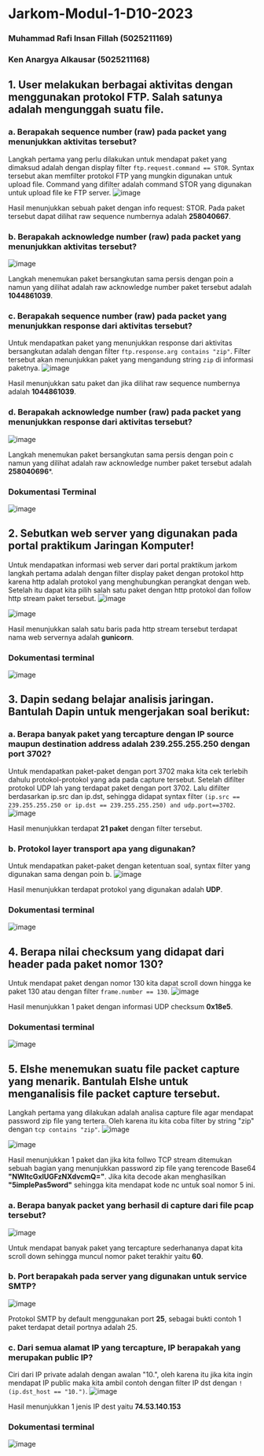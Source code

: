 # Jarkom-Modul-1-D10-2023
### Muhammad Rafi Insan Fillah (5025211169)
### Ken Anargya Alkausar (5025211168)

## 1. User melakukan berbagai aktivitas dengan menggunakan protokol FTP. Salah satunya adalah mengunggah suatu file.

### a. Berapakah sequence number (raw) pada packet yang menunjukkan aktivitas tersebut? 

Langkah pertama yang perlu dilakukan untuk mendapat paket yang dimaksud adalah dengan display filter `ftp.request.command == STOR`. Syntax tersebut akan memfilter protokol FTP yang mungkin digunakan untuk upload file. Command yang difilter adalah command STOR yang digunakan untuk upload file ke FTP server.
![image](https://github.com/Mengz04/Jarkom-Modul-1-D10-2023/assets/78022264/22ad9d41-94db-4cdd-8f95-76d612275375)

Hasil menunjukkan sebuah paket dengan info request: STOR. Pada paket tersebut dapat dilihat raw sequence numbernya adalah **258040667**.
### b. Berapakah acknowledge number (raw) pada packet yang menunjukkan aktivitas tersebut? 
![image](https://github.com/Mengz04/Jarkom-Modul-1-D10-2023/assets/78022264/f884158e-3392-4a36-a6d4-b97bddb425cd)

Langkah menemukan paket bersangkutan sama persis dengan poin a namun yang dilihat adalah raw acknowledge number paket tersebut adalah **1044861039**.
### c. Berapakah sequence number (raw) pada packet yang menunjukkan response dari aktivitas tersebut?

Untuk mendapatkan paket yang menunjukkan response dari aktivitas bersangkutan adalah dengan filter `ftp.response.arg contains "zip"`. Filter tersebut akan menunjukkan paket yang mengandung string `zip` di informasi paketnya.
![image](https://github.com/Mengz04/Jarkom-Modul-1-D10-2023/assets/78022264/065f1f81-c295-49a7-82cd-06f57c8c9542)

Hasil menunjukkan satu paket dan jika dilihat raw sequence numbernya adalah **1044861039**.

### d. Berapakah acknowledge number (raw) pada packet yang menunjukkan response dari aktivitas tersebut?
![image](https://github.com/Mengz04/Jarkom-Modul-1-D10-2023/assets/78022264/4a68f483-2e1f-4b40-837b-a678f01d81b8)

Langkah menemukan paket bersangkutan sama persis dengan poin c namun yang dilihat adalah raw acknowledge number paket tersebut adalah **258040696***.

### Dokumentasi Terminal
![image](https://github.com/Mengz04/Jarkom-Modul-1-D10-2023/assets/78022264/72e7d060-a5b1-480d-86a5-16cc8c398e94)

## 2. Sebutkan web server yang digunakan pada portal praktikum Jaringan Komputer!

Untuk mendapatkan informasi web server dari portal praktikum jarkom langkah pertama adalah dengan filter display paket dengan protokol http karena http adalah protokol yang menghubungkan perangkat dengan web. Setelah itu dapat kita pilih salah satu paket dengan http protokol dan follow http stream paket tersebut.
![image](https://github.com/Mengz04/Jarkom-Modul-1-D10-2023/assets/78022264/c7723bf3-b903-4ce4-9393-7744fcdfdf42)

![image](https://github.com/Mengz04/Jarkom-Modul-1-D10-2023/assets/78022264/f79e9bea-8ba7-4f31-8dd5-1a7dbac90e0f)

Hasil menunjukkan salah satu baris pada http stream tersebut terdapat nama web servernya adalah **gunicorn**.
### Dokumentasi terminal

![image](https://github.com/Mengz04/Jarkom-Modul-1-D10-2023/assets/78022264/abe4b807-9049-4a51-be5d-1f28a900802b)

## 3. Dapin sedang belajar analisis jaringan. Bantulah Dapin untuk mengerjakan soal berikut:

### a. Berapa banyak paket yang tercapture dengan IP source maupun destination address adalah 239.255.255.250 dengan port 3702?

Untuk mendapatkan paket-paket dengan port 3702 maka kita cek terlebih dahulu protokol-protokol yang ada pada capture tersebut. Setelah difilter protokol UDP lah yang terdapat paket dengan port 3702. Lalu difilter berdasarkan ip.src dan ip.dst, sehingga didapat syntax filter `(ip.src == 239.255.255.250 or ip.dst == 239.255.255.250) and udp.port==3702`.
![image](https://github.com/Mengz04/Jarkom-Modul-1-D10-2023/assets/78022264/0cb941b8-d2c3-4ddb-952f-83146da1f0ec)

Hasil menunjukkan terdapat **21 paket** dengan filter tersebut.

### b. Protokol layer transport apa yang digunakan?
Untuk mendapatkan paket-paket dengan ketentuan soal, syntax filter yang digunakan sama dengan poin b.
![image](https://github.com/Mengz04/Jarkom-Modul-1-D10-2023/assets/78022264/fde546b4-5a14-43c9-9f29-cb831f2b0f58)

Hasil menunjukkan terdapat protokol yang digunakan adalah **UDP**.

### Dokumentasi terminal
![image](https://github.com/Mengz04/Jarkom-Modul-1-D10-2023/assets/78022264/eba08237-1511-4c9c-93d2-74186328fd88)


## 4. Berapa nilai checksum yang didapat dari header pada paket nomor 130?

Untuk mendapat paket dengan nomor 130 kita dapat scroll down hingga ke paket 130 atau dengan filter `frame.number == 130`.
![image](https://github.com/Mengz04/Jarkom-Modul-1-D10-2023/assets/78022264/47c3f0be-bc0a-41f9-9f59-b791e8ae7bb9)

Hasil menunjukkan 1 paket dengan informasi UDP checksum **0x18e5**.

### Dokumentasi terminal
![image](https://github.com/Mengz04/Jarkom-Modul-1-D10-2023/assets/78022264/d556b1f2-10fb-4473-a6ce-0742e2c14e35)

## 5. Elshe menemukan suatu file packet capture yang menarik. Bantulah Elshe untuk menganalisis file packet capture tersebut.

Langkah pertama yang dilakukan adalah analisa capture file agar mendapat password zip file yang tertera. Oleh karena itu kita coba filter by string "zip" dengan `tcp contains "zip"`.
![image](https://github.com/Mengz04/Jarkom-Modul-1-D10-2023/assets/78022264/2e1da85e-8a76-438b-8ba3-6ab7f4a516fb)

![image](https://github.com/Mengz04/Jarkom-Modul-1-D10-2023/assets/78022264/73bdb6a4-5939-4151-bf79-dbb416729a8c)

Hasil menunjukkan 1 paket dan jika kita follwo TCP stream ditemukan sebuah bagian yang menunjukkan password zip file yang terencode Base64 **"NWltcGxlUGFzNXdvcmQ="**. Jika kita decode akan menghasilkan **"5implePas5word"** sehingga kita mendapat kode nc untuk soal nomor 5 ini.
### a. Berapa banyak packet yang berhasil di capture dari file pcap tersebut?
![image](https://github.com/Mengz04/Jarkom-Modul-1-D10-2023/assets/78022264/bd0817f7-03fd-4ac4-aafb-3041b797a295)

Untuk mendapat banyak paket yang tercapture sederhananya dapat kita scroll down sehingga muncul nomor paket terakhir yaitu **60**.
### b. Port berapakah pada server yang digunakan untuk service SMTP?
![image](https://github.com/Mengz04/Jarkom-Modul-1-D10-2023/assets/78022264/8acd1d8c-f943-4809-b43b-df029387da69)

Protokol SMTP by default menggunakan port **25**, sebagai bukti contoh 1 paket terdapat detail portnya adalah 25.

### c. Dari semua alamat IP yang tercapture, IP berapakah yang merupakan public IP?

Ciri dari IP private adalah dengan awalan "10.", oleh karena itu jika kita ingin mendapat IP public maka kita ambil contoh dengan filter IP dst dengan `!(ip.dst_host == "10.")`.
![image](https://github.com/Mengz04/Jarkom-Modul-1-D10-2023/assets/78022264/2d8485c5-bb34-47e9-a1c3-d5317715c2f0)

Hasil menunjukkan 1 jenis IP dest yaitu **74.53.140.153**

### Dokumentasi terminal
![image](https://github.com/Mengz04/Jarkom-Modul-1-D10-2023/assets/78022264/fb9ff7f0-16c5-4c67-b3d8-51540c59c4ba)
